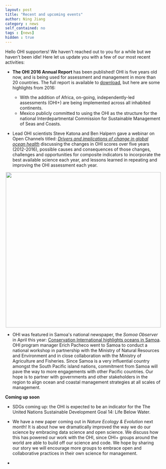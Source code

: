 ```yaml
---
layout: post
title: "Recent and upcoming events"
author: Ning Jiang
category : news 
self_contained: no
tags : [news]
hidden : true
---
```


<!---Hi Ning! This looks great. I made some edits and comments too. One thing I remembered is that the website doesn't display bullet points very nicely, so would you want to change these into more paragraph form (really only will change the Annual Report section), and maybe **bold** the first few words that tell what each paragraph are about?
--->

Hello OHI supporters! We haven't reached out to you for a while but we haven't been idle! Here let us update you with a few of our most recent activities: 

- **The OHI 2016 Annual Report** has been published! OHI is five years old now, and is being used for assessment and management in more than 20 countries. The full report is available to [download](https://github.com/OHI-Science/ohi-science.github.io/raw/master/assets/downloads/other/2016_Annual_report_compressed.pdf), but here are some highlights from 2016: 

  - With the addition of Africa, on-going, independently-led assessments (OHI+) are being implemented across all inhabited continents. 
  - Mexico publicly committed to using the OHI as the structure for the national Interdepartmental Commission for Sustainable Management of Seas and Coasts.

<!--- 
I removed SDGs since we talk about them below, is there another example you'd want to add here instead or do you think 2 are enough? And let's make it a paragraph instead of bullets

Also, I deleted the annual report cover because it looked like too much with all the photos I think
--->

- Lead OHI scientists Steve Katona and Ben Halpern gave a webinar on Open Channels titled: _[Drivers and implications of change in global ocean health](https://www.openchannels.org/webinars/2017/drivers-and-implications-change-global-ocean-health-demonstrated-ocean-health-index)_ discussing the changes in OHI scores over five years (2012-2016), possible causes and consequences of those changes, challenges and opportunities for composite indicators to incorporate the best available science each year, and lessons learned in repeating and improving the OHI assessment each year.

<center><img src="../assets/downloads/other/MEAM_webinar_screenshot.png" width="500px"></center>


- OHI was featured in Samoa's national newspaper, the _Somoa Observer_ in April this year: [Conservation International highlights oceans in Samoa](http://www.samoaobserver.ws/en/06_04_2017/local/18722/Conservation-International-highlights-oceans-in-Samoa.htm). OHI program manager Erich Pacheco went to Samoa to conduct a national workshop in partnership with the Ministry of Natural Resources and Environment and in close collaboration with the Ministry of Agriculture and Fisheries. Since Samoa is a very influential country amongst the South Pacific island nations, commitment from Samoa will pave the way to more engagements with other Pacific countries. Our hope is to partner with governments and other stakeholders in the region to align ocean and coastal management strategies at all scales of management. <!---can you also link to Cherelle's blog/facebook?, and maybe cut this down by a sentence?--->

**Coming up soon**

- SDGs coming up: the OHI is expected to be an indicator for the The United Nations Sustainable Development Goal 14: Life Below Water.

<!---(should we say more about it than what was mentioned above? i couldn't find official releases on this topic...) 
Julie: I removed it from above, let's just have it here. I changed the wording to what Johanna and Steve OK'd a few months ago, I never know how to talk about this because as you say there's no documentation! --->

- We have a new paper coming out in *Nature Ecology & Evolution* next month! It is about how we dramatically improved the way we do our science by embracing data science and open science. We discuss how this has powered our work with the OHI, since OHI+ groups around the world are able to build off our science and code. We hope by sharing our story we will encourage more groups to embrace open and collaborative practices in their own science for management.
   
<!--- 
 -> umm... can we mention the title and Nature at least? otherwise I think it's too vague to write here... 
 
I cut it a bit, I think let's just keep it short like this. 

- other?
--->
- 